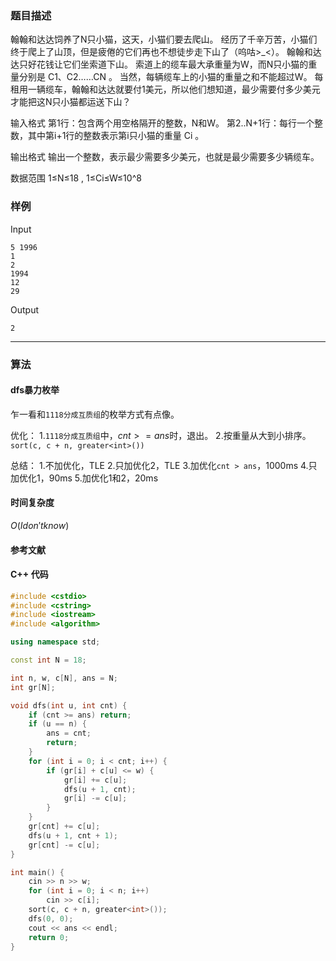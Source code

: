 ### 题目描述

翰翰和达达饲养了N只小猫，这天，小猫们要去爬山。
经历了千辛万苦，小猫们终于爬上了山顶，但是疲倦的它们再也不想徒步走下山了（呜咕>_<）。
翰翰和达达只好花钱让它们坐索道下山。
索道上的缆车最大承重量为W，而N只小猫的重量分别是 C1、C2……CN 。
当然，每辆缆车上的小猫的重量之和不能超过W。
每租用一辆缆车，翰翰和达达就要付1美元，所以他们想知道，最少需要付多少美元才能把这N只小猫都运送下山？

输入格式
第1行：包含两个用空格隔开的整数，N和W。
第2..N+1行：每行一个整数，其中第i+1行的整数表示第i只小猫的重量 Ci 。

输出格式
输出一个整数，表示最少需要多少美元，也就是最少需要多少辆缆车。

数据范围
1≤N≤18 ,
1≤Ci≤W≤10^8

### 样例

Input

```
5 1996
1
2
1994
12
29
```

Output

```
2
```

----------

### 算法
#### dfs暴力枚举

乍一看和`1118分成互质组`的枚举方式有点像。

优化：
1.`1118分成互质组`中，$cnt >= ans$时，退出。
2.按重量从大到小排序。`sort(c, c + n, greater<int>())`

总结：
1.不加优化，TLE
2.只加优化2，TLE
3.加优化`cnt > ans`，1000ms
4.只加优化1，90ms
5.加优化1和2，20ms

#### 时间复杂度

$O(I don't know)$

#### 参考文献

#### C++ 代码

``` cpp
#include <cstdio>
#include <cstring>
#include <iostream>
#include <algorithm>

using namespace std;

const int N = 18;

int n, w, c[N], ans = N;
int gr[N];

void dfs(int u, int cnt) {
    if (cnt >= ans) return;
    if (u == n) {
        ans = cnt;
        return;
    }
    for (int i = 0; i < cnt; i++) {
        if (gr[i] + c[u] <= w) {
            gr[i] += c[u];
            dfs(u + 1, cnt);
            gr[i] -= c[u];
        }
    }
    gr[cnt] += c[u];
    dfs(u + 1, cnt + 1);
    gr[cnt] -= c[u];
}

int main() {
    cin >> n >> w;
    for (int i = 0; i < n; i++)
        cin >> c[i];
    sort(c, c + n, greater<int>());
    dfs(0, 0);
    cout << ans << endl;
    return 0;
}
```